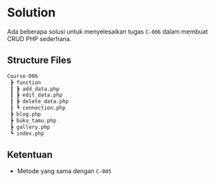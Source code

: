 # Solution
Ada beberapa solusi untuk menyelesaikan tugas `C-006` dalam membuat CRUD PHP sederhana. 

## Structure Files
```sh
Course-006
 ┣ function
 ┃ ┣ add_data.php
 ┃ ┣ edit_data.php
 ┃ ┣ delete_data.php
 ┃ ┗ connection.php
 ┣ blog.php
 ┣ buku_tamu.php
 ┣ gallery.php
 ┗ index.php
```

## Ketentuan
- Metode yang sama dengan `C-005`
